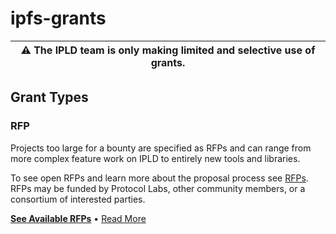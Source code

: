 # ipfs-grants

|:warning: The IPLD team is only making limited and selective use of grants. |
|---|

## Grant Types

### RFP

Projects too large for a bounty are specified as RFPs and can range from more complex feature work on IPLD to entirely new tools and libraries. 

To see open RFPs and learn more about the proposal process see [RFPs](rfps). RFPs may be funded by Protocol Labs, other community members, or a consortium of interested parties.

[**See Available RFPs**](rfps) • [Read More](rfps)

